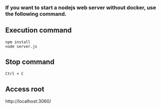 ### If you want to start a nodejs web server without docker, use the following command.

## Execution command
```
npm install
node server.js
```

## Stop command
```
Ctrl + C
```

## Access root
http://localhost:3060/
